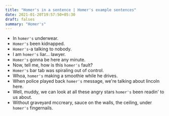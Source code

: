 ```yaml
---
title: "Homer's in a sentence | Homer's example sentences"
date: 2021-01-20T19:57:50+05:30
draft: falses
summary: "Homer's"
---
```

- In `homer's` underwear.
- `Homer's` been kidnapped.
- `Homer's`-a talking to nobody.
- I am `homer's` liar... lawyer.
- `Homer's` gonna be here any minute.
- Now, tell me, how is this `homer's` fault?
- `Homer's` bar tab was spiraling out of control.
- Whoa, `homer's` making a smoothie while he drives.
- When police played back `homer's` message, we're talking about lincoln here.
- Well, muddy, we can look at all these angry stars `homer's` been readin' to us about.
- Without graveyard mccreary, sauce on the walls, the ceiling, under `homer's` fingernails.
                 

